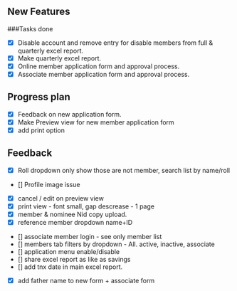 ## New Features

###Tasks done
- [x] Disable account and remove entry for disable members from full & quarterly excel report.
- [x] Make quarterly excel report.
- [x] Online member application form and approval process.
- [x] Associate member application form and approval process.

## Progress plan

- [x] Feedback on new application form.
- [x] Make Preview view for new member application form
- [x] add print option

## Feedback
- [x] Roll dropdown only show those are not member, search list by name/roll
- [] Profile image issue
- [x] cancel / edit on preview view
- [x] print view - font small, gap descrease - 1 page
- [x] member & nominee Nid copy upload.
- [x] reference member dropdown name+ID
- [] associate member login - see only member list
- [] members tab filters by dropdown - All. active, inactive, associate
- [] application menu enable/disable
- [] share excel report as like as savings
- [] add tnx date in main excel report.
- [x] add father name to new form + associate form